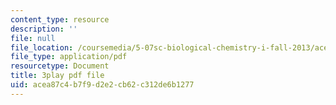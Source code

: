```yaml
---
content_type: resource
description: ''
file: null
file_location: /coursemedia/5-07sc-biological-chemistry-i-fall-2013/acea87c4b7f9d2e2cb62c312de6b1277_ojvz7pVVZ-o.pdf
file_type: application/pdf
resourcetype: Document
title: 3play pdf file
uid: acea87c4-b7f9-d2e2-cb62-c312de6b1277
---
```

